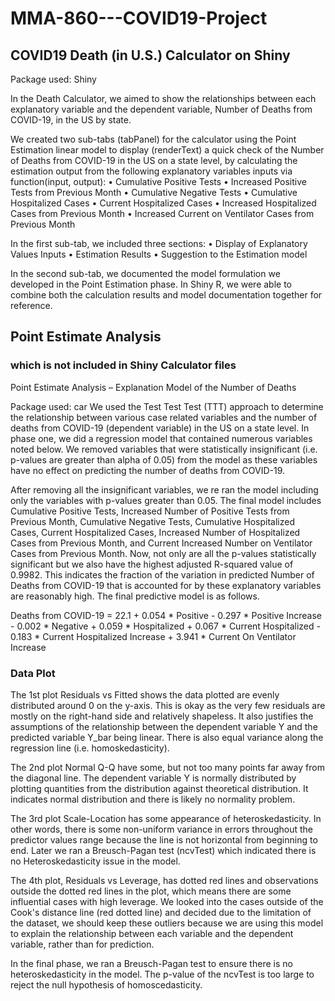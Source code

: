 # MMA-860---COVID19-Project
## COVID19 Death (in U.S.) Calculator on Shiny

Package used: Shiny

In the Death Calculator, we aimed to show the relationships between each explanatory variable and the dependent variable, Number of Deaths from COVID-19, in the US by state.

We created two sub-tabs (tabPanel) for the calculator using the Point Estimation linear model to display (renderText) a quick check of the Number of Deaths from COVID-19 in the US on a state level, by calculating the estimation output from the following explanatory variables inputs via function(input, output):
•	Cumulative Positive Tests
•	Increased Positive Tests from Previous Month
•	Cumulative Negative Tests
•	Cumulative Hospitalized Cases
•	Current Hospitalized Cases
•	Increased Hospitalized Cases from Previous Month
•	Increased Current on Ventilator Cases from Previous Month

In the first sub-tab, we included three sections:
•	Display of Explanatory Values Inputs
•	Estimation Results
•	Suggestion to the Estimation model

In the second sub-tab, we documented the model formulation we developed in the Point Estimation phase. In Shiny R, we were able to combine both the calculation results and model documentation together for reference.


## Point Estimate Analysis 
### which is not included in Shiny Calculator files

Point Estimate Analysis – Explanation Model of the Number of Deaths 

Package used: car
We used the Test Test Test (TTT) approach to determine the relationship between various case related variables and the number of deaths from COVID-19 (dependent variable) in the US on a state level. In phase one, we did a regression model that contained numerous variables noted below.  We removed variables that were statistically insignificant (i.e. p-values are greater than alpha of 0.05) from the model as these variables have no effect on predicting the number of deaths from COVID-19.

After removing all the insignificant variables, we re ran the model including only the variables with p-values greater than 0.05.  The final model includes Cumulative Positive Tests, Increased Number of Positive Tests from Previous Month, Cumulative Negative Tests, Cumulative Hospitalized Cases, Current Hospitalized Cases, Increased Number of Hospitalized Cases from Previous Month, and Current Increased Number on Ventilator Cases from Previous Month.  Now, not only are all the p-values statistically significant but we also have the highest adjusted R-squared value of 0.9982. This indicates the fraction of the variation in predicted Number of Deaths from COVID-19 that is accounted for by these explanatory variables are reasonably high.  The final predictive model is as follows.

Deaths from COVID-19 = 22.1 + 0.054 * Positive - 0.297 * Positive Increase - 0.002 * Negative + 0.059 * Hospitalized + 0.067 * Current Hospitalized - 0.183 * Current Hospitalized Increase + 3.941 * Current On Ventilator Increase

### Data Plot

The 1st plot Residuals vs Fitted shows the data plotted are evenly distributed around 0 on the y-axis.  This is okay as the very few residuals are mostly on the right-hand side and relatively shapeless. It also justifies the assumptions of the relationship between the dependent variable Y and the predicted variable Y_bar being linear.  There is also equal variance along the regression line (i.e. homoskedasticity).

The 2nd plot Normal Q-Q have some, but not too many points far away from the diagonal line.  The dependent variable Y is normally distributed by plotting quantities from the distribution against theoretical distribution. It indicates normal distribution and there is likely no normality problem.

The 3rd plot Scale-Location has some appearance of heteroskedasticity. In other words, there is some non-uniform variance in errors throughout the predictor values range because the line is not horizontal from beginning to end. Later we ran a Breusch-Pagan test (ncvTest) which indicated there is no Heteroskedasticity issue in the model.

The 4th plot, Residuals vs Leverage, has dotted red lines and observations outside the dotted red lines in the plot, which means there are some influential cases with high leverage.  We looked into the cases outside of the Cook's distance line (red dotted line) and decided due to the limitation of the dataset, we should keep these outliers because we are using this model to explain the relationship between each variable and the dependent variable, rather than for prediction.

In the final phase, we ran a Breusch-Pagan test to ensure there is no heteroskedasticity in the model.  The p-value of the ncvTest is too large to reject the null hypothesis of homoscedasticity.   
